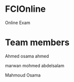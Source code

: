 # FCIOnline
Online Exam


# Team members

Ahmed osama ahmed 

marwan mohmed abdelsalam

Mahmoud Osama
